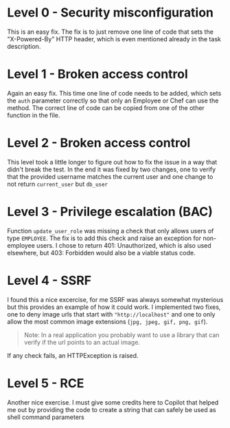 # Level 0 - Security misconfiguration
This is an easy fix. The fix is to just remove one line of code that sets the "X-Powered-By" HTTP header, which is even mentioned already in the task description.

# Level 1 - Broken access control
Again an easy fix. This time one line of code needs to be added, which sets the `auth` parameter correctly so that only an Employee or Chef can use the method. The correct line of code can be copied from one of the other function in the file.

# Level 2 - Broken access control
This level took a little longer to figure out how to fix the issue in a way that didn't break the test. In the end it was fixed by two changes, one to verify that the provided username matches the current user and one change to not return `current_user` but `db_user`

# Level 3 - Privilege escalation (BAC)
Function `update_user_role` was missing a check that only allows users of type `EMPLOYEE`.  The fix is to add this check and raise an exception for non-employee users. I chose to return 401: Unauthorized, which is also used elsewhere, but 403: Forbidden would also be a viable status code. 

# Level 4 - SSRF
I found this a nice excercise, for me SSRF was always somewhat mysterious but this provides an example of how it could work. I implemented two fixes, one to deny image urls that start with `"http://localhost"` and one to only allow the most common image extensions (`jpg, jpeg, gif, png, gif`). 
> Note: In a real application you probably want to use a library that can verify if the url points to an actual image. 

If any check fails, an  HTTPException is raised. 

# Level 5 - RCE
Another nice exercise. I must give some credits here to Copilot that helped me out by providing the code to create a string that can safely be used as shell command parameters
